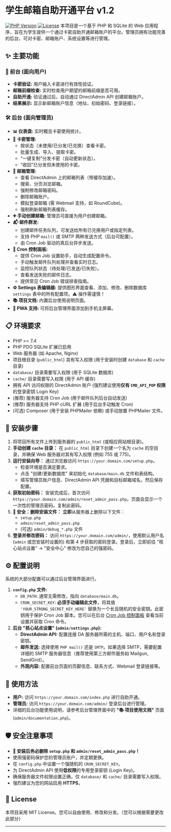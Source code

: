 # 学生邮箱自助开通平台 v1.2

[![PHP Version](https://img.shields.io/badge/php-%3E%3D7.4-8892BF.svg)](https://php.net/)
[![License](https://img.shields.io/badge/license-MIT-blue.svg)](LICENSE) 本项目是一个基于 PHP 和 SQLite 的 Web 应用程序，旨在为学生提供一个通过卡密自助开通邮箱账户的平台。管理员拥有功能完善的后台，可对卡密、邮箱账户、系统设置等进行管理。

## ✨ 主要功能

### 👤 前台 (面向用户)

* **卡密验证:** 用户输入卡密进行有效性验证。
* **邮箱前缀检查:** 实时检查用户期望的邮箱前缀是否可用。
* **自助开通:** 验证通过后，自动通过 DirectAdmin API 创建邮箱账户。
* **结果展示:** 显示新邮箱账户信息（地址、初始密码、登录链接）。

### 🛠️ 后台 (面向管理员)

* **📊 仪表盘:** 实时概览卡密使用统计。
* **🔑 卡密管理:**
    * 按状态（未使用/已分发/已兑换）查看卡密。
    * 批量生成、导入、提取卡密。
    * “一键复制”分发卡密（自动更新状态）。
    * “收回”已分发但未使用的卡密。
* **📧 邮箱管理:**
    * 查看 DirectAdmin 上的邮箱列表（带缓存加速）。
    * 搜索、分页浏览邮箱。
    * 强制修改邮箱密码。
    * 删除邮箱账户。
    * 模拟登录邮箱 (需 Webmail 支持，如 RoundCube)。
    * 强制刷新邮箱列表缓存。
* **➕ 手动创建邮箱:** 管理员可直接为用户创建邮箱。
* **📬 邮件群发:**
    * 创建邮件任务队列，可发送给所有已兑换用户或指定列表。
    * 支持 PHP `mail()` 或 SMTP 两种发送方式（后台可配置）。
    * 由 Cron Job 驱动的真后台异步发送。
* **🤖 Cron 控制面板:**
    * 提供 Cron Job 设置助手，自动生成配置命令。
    * 手动触发邮件队列处理并查看实时日志。
    * 监控队列状态（待处理/已发送/已失败）。
    * 查看发送失败的邮件日志。
    * 提供常见 Cron Job 错误排查指南。
* **⚙️ Settings 表编辑器:** 提供图形界面查看、添加、修改、删除数据库 `settings` 表中的所有配置项。⚠️ 操作需谨慎！
* **📚 项目文档:** 内置后台使用说明页面。
* **📱 PWA 支持:** 可将后台管理界面添加到手机主屏幕。

## 📋 环境要求

* PHP >= 7.4
* PHP PDO SQLite 扩展已启用
* Web 服务器 (如 Apache, Nginx)
* 项目根目录 (`public_html`) 具有写入权限 (用于安装时创建 `database` 和 `cache` 目录)
* `database/` 目录需要写入权限 (用于 SQLite 数据库)
* `cache/` 目录需要写入权限 (用于 API 缓存)
* 拥有 API 访问权限的 DirectAdmin 账户 (强烈建议使用**仅有 `CMD_API_POP` 权限**的登录密钥 Login Key)
* (推荐) 服务器支持 Cron Job (用于邮件队列后台自动发送)
* (推荐) 服务器支持 PHP cURL 扩展 (用于后台手动触发 Cron)
* (可选) Composer (用于安装 PHPMailer 依赖) 或手动放置 PHPMailer 文件。

## 🚀 安装步骤

1.  将项目所有文件上传到服务器的 `public_html` (或相应网站根目录)。
2.  **手动创建 `cache` 目录：** 在 `public_html` 目录下创建一个名为 `cache` 的空目录，并确保 Web 服务器对其有写入权限 (例如 755 或 775)。
3.  **运行安装向导：** 通过浏览器访问 `https://your.domain.com/setup.php`。
    * 检查环境是否满足要求。
    * 点击 "创建/更新数据库" 来初始化 `database/main.db` 文件和表结构。
    * 填写管理员账户信息、DirectAdmin API 凭据和目标邮箱域名，然后保存配置。
4.  **获取初始密码：** 安装完成后，首次访问 `https://your.domain.com/admin/reset_admin_pass.php`。页面会显示一个一次性的管理员密码。复制此密码。
5.  **🚨 安全：删除安装文件：** **立即**从服务器上删除以下文件：
    * `setup.php`
    * `admin/reset_admin_pass.php`
    * (可选) `admin/debug_*.php` 文件
6.  **登录并修改密码：** 访问 `https://your.domain.com/admin/`，使用默认用户名 (`admin` 或您安装时设置的) 和第 4 步获取的密码登录。登录后，立即前往 "核心站点设置" -> "安全中心" 修改为您自己的强密码。

## ⚙️ 配置说明

系统的大部分配置可以通过后台管理界面进行。

1.  **`config.php` 文件:**
    * `DB_PATH`: 通常无需修改，指向 `database/main.db`。
    * `CRON_SECRET_KEY`: **必须手动编辑此文件**，将其值 `'YOUR_STRONG_SECRET_KEY_HERE'` 替换为一个长且随机的安全密钥。此密钥用于保护 Cron Job 脚本。您可以在后台 <a href="admin/cron_manager.php">Cron Job 控制面板</a> 查看当前设置并获取 Cron 命令。
2.  **后台 "核心站点设置" (`admin/settings.php`):**
    * **DirectAdmin API:** 配置连接 DA 服务器所需的主机、端口、用户名和登录密钥。
    * **邮件发送:** 选择使用 `PHP mail()` 还是 `SMTP`。如果选择 SMTP，需要配置详细的 SMTP 服务器信息（推荐使用第三方邮件服务如 Mailgun, SendGrid）。
    * **外观内容:** 配置前台页面的页脚信息、联系方式、Webmail 登录链接等。

## 🚀 使用方法

* **用户:** 访问 `https://your.domain.com/index.php` 进行自助开通。
* **管理员:** 访问 `https://your.domain.com/admin/` 登录后台进行管理。
* 详细的后台功能使用说明，请参考后台管理界面中的 **"📚 项目使用文档"** 页面 (`admin/documentation.php`)。

## 🛡️ 安全注意事项

* **🚨 安装后务必删除 `setup.php` 和 `admin/reset_admin_pass.php`！**
* 使用强密码保护您的管理员账户，并定期更换。
* 在 `config.php` 中设置一个强随机的 `CRON_SECRET_KEY`。
* 为 DirectAdmin API 使用**低权限**的专用登录密钥 (Login Key)。
* 确保服务器文件权限设置正确，仅 `database/` 和 `cache/` 目录需要写入权限。
* 强烈建议为您的网站启用 **HTTPS**。


## 📄 License

本项目采用 MIT License。您可以自由使用、修改和分发。（您可以根据需要更改此部分）

---
